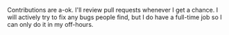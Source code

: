 Contributions are a-ok. I'll review pull requests whenever I get a chance.
I will actively try to fix any bugs people find, but I do have a full-time job so I can only do it in my off-hours.
